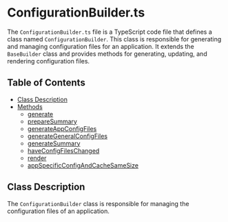 # ConfigurationBuilder.ts

The `ConfigurationBuilder.ts` file is a TypeScript code file that defines a class named `ConfigurationBuilder`. This class is responsible for generating and managing configuration files for an application. It extends the `BaseBuilder` class and provides methods for generating, updating, and rendering configuration files.

## Table of Contents

- [Class Description](#class-description)
- [Methods](#methods)
  - [generate](#generate)
  - [prepareSummary](#preparesummary)
  - [generateAppConfigFiles](#generateappconfigfiles)
  - [generateGeneralConfigFiles](#generategeneralconfigfiles)
  - [generateSummary](#generatesummary)
  - [haveConfigFilesChanged](#haveconfigfileschanged)
  - [render](#render)
  - [appSpecificConfigAndCacheSameSize](#appspecificconfigandcachesamesize)

## Class Description

The `ConfigurationBuilder` class is responsible for managing the configuration files of an application.